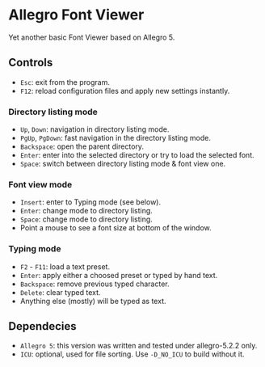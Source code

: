 # Allegro Font Viewer

Yet another basic Font Viewer based on Allegro 5.

## Controls

* `Esc`: exit from the program.
* `F12`: reload configuration files and apply new settings instantly.

### Directory listing mode

* `Up`, `Down`: navigation in directory listing mode.
* `PgUp`, `PgDown`: fast navigation in the directory listing mode.
* `Backspace`: open the parent directory.
* `Enter`: enter into the selected directory or try to load the selected font.
* `Space`: switch between directory listing mode & font view one.

### Font view mode

* `Insert`: enter to Typing mode (see below).
* `Enter`: change mode to directory listing.
* `Space`: change mode to directory listing.
* Point a mouse to see a font size at bottom of the window.

### Typing mode

* `F2` - `F11`: load a text preset.
* `Enter`: apply either a choosed preset or typed by hand text.
* `Backspace`: remove previous typed character.
* `Delete`: clear typed text.
* Anything else (mostly) will be typed as text.


## Dependecies

* `Allegro 5`: this version was written and tested under allegro-5.2.2 only.
* `ICU`: optional, used for file sorting. Use `-D_NO_ICU` to build without it.
